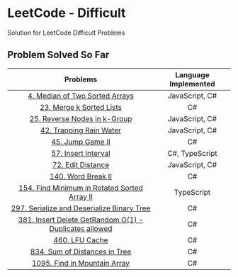 # LeetCode - Difficult

Solution for LeetCode Difficult Problems

## Problem Solved So Far

|                                                                 Problems                                                                  | Language Implemented |
| :---------------------------------------------------------------------------------------------------------------------------------------: | :------------------: |
|                      [4. Median of Two Sorted Arrays](https://leetcode-cn.com/problems/median-of-two-sorted-arrays/)                      |    JavaScript, C#    |
|                            [23. Merge k Sorted Lists](https://leetcode-cn.com/problems/merge-k-sorted-lists/)                             |          C#          |
|                        [25. Reverse Nodes in k-Group](https://leetcode-cn.com/problems/reverse-nodes-in-k-group/)                         |    JavaScript, C#    |
|                             [42. Trapping Rain Water](https://leetcode-cn.com/problems/trapping-rain-water/)                              |    JavaScript, C#    |
|                                    [45. Jump Game II](https://leetcode-cn.com/problems/jump-game-ii/)                                     |          C#          |
|                                 [57. Insert Interval](https://leetcode-cn.com/problems/insert-interval/)                                  |    C#, TypeScript    |
|                                   [72. Edit Distance](https://leetcode-cn.com/problems/edit-distance/)                                    |    JavaScript, C#    |
|                                   [140. Word Break II](https://leetcode-cn.com/problems/word-break-ii/)                                   |          C#          |
|   [154. Find Minimum in Rotated Sorted Array II](https://leetcode-cn.com/problems/find-minimum-in-rotated-sorted-array-ii/submissions/)   |      TypeScript      |
|           [297. Serialize and Deserialize Binary Tree](https://leetcode-cn.com/problems/serialize-and-deserialize-binary-tree/)           |          C#          |
| [381. Insert Delete GetRandom O(1) - Duplicates allowed](https://leetcode-cn.com/problems/insert-delete-getrandom-o1-duplicates-allowed/) |          C#          |
|                                       [460. LFU Cache](https://leetcode-cn.com/problems/lfu-cache/)                                       |          C#          |
|                        [834. Sum of Distances in Tree](https://leetcode-cn.com/problems/sum-of-distances-in-tree/)                        |          C#          |
|                         [1095. Find in Mountain Array](https://leetcode-cn.com/problems/find-in-mountain-array/)                          |          C#          |
